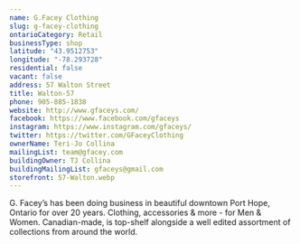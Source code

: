 ```yaml
---
name: G.Facey Clothing
slug: g-facey-clothing
ontarioCategory: Retail
businessType: shop
latitude: "43.9512753"
longitude: "-78.293728"
residential: false
vacant: false
address: 57 Walton Street
title: Walton-57
phone: 905-885-1838
website: http://www.gfaceys.com/
facebook: https://www.facebook.com/gfaceys
instagram: https://www.instagram.com/gfaceys/
twitter: https://twitter.com/GFaceyClothing
ownerName: Teri-Jo Collina
mailingList: team@gfacey.com
buildingOwner: TJ Collina
buildingMailingList: gfaceys@gmail.com
storefront: 57-Walton.webp
---
```


G. Facey’s has been doing business in beautiful downtown Port Hope, Ontario for over 20 years. Clothing, accessories &
more - for Men & Women. Canadian-made, is top-shelf alongside a well edited assortment of collections from around the
world.


